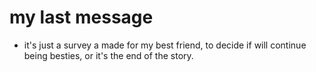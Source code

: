 # my last message
- it's just a survey a made for my best friend, to decide if will continue being besties, or it's the end of the story.
